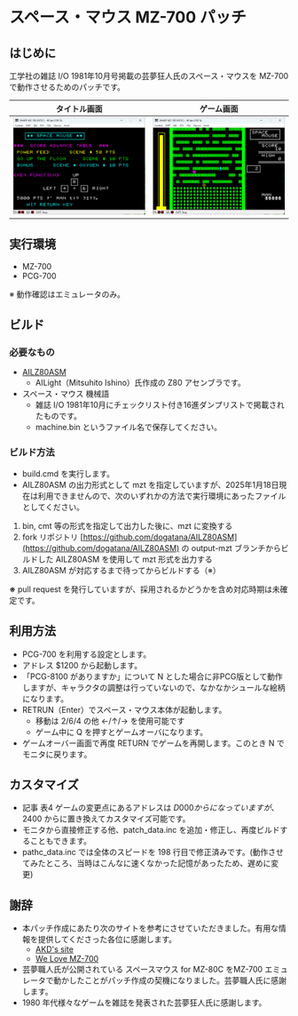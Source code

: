 # スペース・マウス MZ-700 パッチ

## はじめに

工学社の雑誌 I/O 1981年10月号掲載の芸夢狂人氏のスペース・マウスを MZ-700 で動作させるためのパッチです。

| タイトル画面           | ゲーム画面           |
| --                 | --                   |
|![title](title.png) | ![screen](screen.png)|


## 実行環境

- MZ-700
- PCG-700

※ 動作確認はエミュレータのみ。

## ビルド

### 必要なもの

- [AILZ80ASM](https://github.com/AILight/AILZ80ASM)
    - AILight（Mitsuhito Ishino）氏作成の Z80 アセンブラです。
- スペース・マウス 機械語
    - 雑誌 I/O 1981年10月にチェックリスト付き16進ダンプリストで掲載されたものです。
    - machine.bin というファイル名で保存してください。

### ビルド方法

- build.cmd を実行します。
- AILZ80ASM の出力形式として mzt を指定していますが、2025年1月18日現在は利用できませんので、次のいずれかの方法で実行環境にあったファイルとしてください。
1. bin, cmt 等の形式を指定して出力した後に、mzt に変換する
2. fork リポジトリ [https://github.com/dogatana/AILZ80ASM](https://github.com/dogatana/AILZ80ASM) の output-mzt ブランチからビルドした AILZ80ASM を使用して mzt 形式を出力する
3. AILZ80ASM が対応するまで待ってからビルドする（※）

__※__ pull request を発行していますが、採用されるかどうかを含め対応時期は未確定です。

## 利用方法

- PCG-700 を利用する設定とします。
- アドレス $1200 から起動します。
- 「PCG-8100 がありますか」について N とした場合に非PCG版として動作しますが、キャラクタの調整は行っていないので、なかなかシュールな絵柄になります。
- RETRUN（Enter）でスペース・マウス本体が起動します。
    - 移動は 2/6/4 の他 ←/↑/→ を使用可能です
    - ゲーム中に Q を押すとゲームオーバになります。
- ゲームオーバー画面で再度 RETURN でゲームを再開します。このとき N でモニタに戻ります。

## カスタマイズ

- 記事 表4 ゲームの変更点にあるアドレスは $D000 からになっていますが、$2400 からに置き換えてカスタマイズ可能です。
- モニタから直接修正する他、patch_data.inc を追加・修正し、再度ビルドすることもできます。
- pathc_data.inc では全体のスピードを 198 行目で修正済みです。(動作させてみたところ、当時はこんなに速くなかった記憶があったため、遅めに変更)

## 謝辞

- 本パッチ作成にあたり次のサイトを参考にさせていただきました。有用な情報を提供してくださった各位に感謝します。
    - [AKD's site](http://mzakd.cool.coocan.jp/) 
    - [We Love MZ-700](http://www.maroon.dti.ne.jp/youkan/mz700/index.html)
- 芸夢職人氏が公開されている スペースマウス for MZ-80C をMZ-700 エミュレータで動かしたことがパッチ作成の契機になりました。芸夢職人氏に感謝します。
- 1980 年代様々なゲームを雑誌を発表された芸夢狂人氏に感謝します。